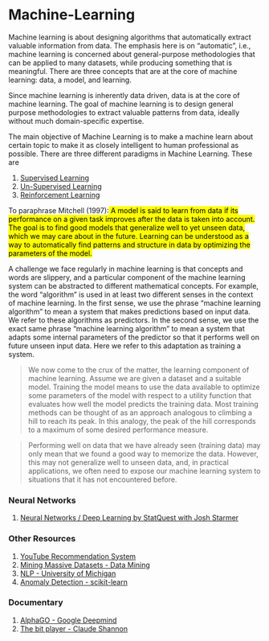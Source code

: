 # Machine-Learning

Machine learning is about designing algorithms that automatically extract valuable information from data. The emphasis here is on “automatic”, i.e., machine learning is concerned about general-purpose methodologies that can be applied to many datasets, while producing something that is meaningful. There are three concepts that are at the core of machine learning: data, a model, and learning.

Since machine learning is inherently data driven, data is at the core of machine learning. The goal of machine learning is to design general purpose methodologies to extract valuable patterns from data, ideally without much domain-specific expertise.

The main objective of Machine Learning is to make a machine learn about certain topic to make it as closely intelligent to human professional as possible. There are three different paradigms in Machine Learning. These are

1. [Supervised Learning](./Supervised%20Learning/README.md)
2. [Un-Supervised Learning]()
3. [Reinforcement Learning]()

To paraphrase Mitchell (1997):<mark> A model is said to learn from data if its performance on a given task improves after the data is taken into account. The goal is to find good models that generalize well to yet unseen data, which we may care about in the future. Learning can be understood as a way to automatically find patterns and structure in data by optimizing the parameters of the model. </mark>

A challenge we face regularly in machine learning is that concepts and words are slippery, and a particular component of the machine learning system can be abstracted to different mathematical concepts. For example, the word “algorithm” is used in at least two different senses in the context of machine learning. In the first sense, we use the phrase “machine learning algorithm” to mean a system that makes predictions based on input data. We refer to these algorithms as predictors. In the second sense, we use the exact same phrase “machine learning algorithm” to mean a system that adapts some internal parameters of the predictor so that it performs well on future unseen input data. Here we refer to this adaptation as training a system.

> We now come to the crux of the matter, the learning component of machine learning. Assume we are given a dataset and a suitable model. Training the model means to use the data available to optimize some parameters of the model with respect to a utility function that evaluates how well the model predicts the training data. Most training methods can be thought of as an approach analogous to climbing a hill to reach its peak. In this analogy, the peak of the hill corresponds to a maximum of some desired performance measure.

> Performing well on data that we have already seen (training data) may only mean that we found a good way to memorize the data. However, this may not generalize well to unseen data, and, in practical applications, we often need to expose our machine learning system to situations that it has not encountered before.

### Neural Networks

1. [Neural Networks / Deep Learning by StatQuest with Josh Starmer](https://www.youtube.com/playlist?list=PLblh5JKOoLUIxGDQs4LFFD--41Vzf-ME1)

### Other Resources

1. [YouTube Recommendation System](https://blog.youtube/inside-youtube/on-youtubes-recommendation-system/)
2. [Mining Massive Datasets - Data Mining](https://www.youtube.com/playlist?list=PLLssT5z_DsK9JDLcT8T62VtzwyW9LNepV)
3. [NLP - University of Michigan](https://www.youtube.com/playlist?list=PLLssT5z_DsK8BdawOVCCaTCO99Ya58ryR)
4. [Anomaly Detection - scikit-learn ](https://scikit-learn.org/stable/modules/outlier_detection.html)

### Documentary

1. [AlphaGO - Google Deepmind](https://www.youtube.com/watch?v=WXuK6gekU1Y&ab_channel=GoogleDeepMind)
2. [The bit player - Claude Shannon](https://youtu.be/CCrpgUM_rYc)
